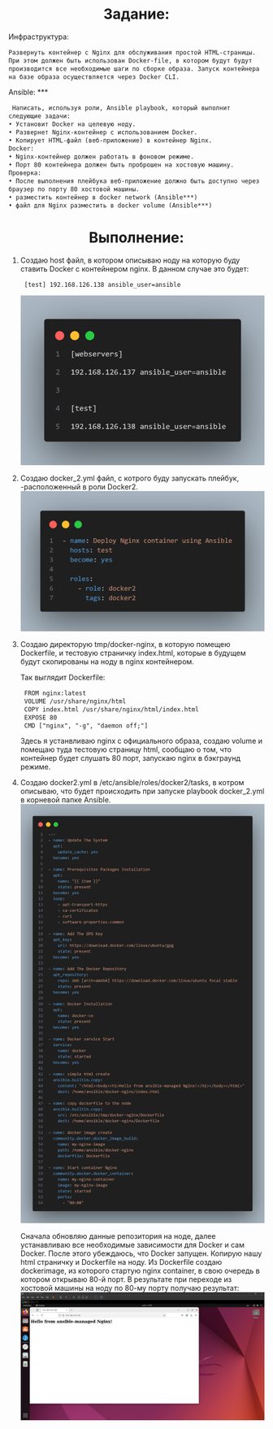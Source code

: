<h1 align="center"> Задание:</h1>

 Инфраструктура:

    Развернуть контейнер с Nginx для обслуживания простой HTML-страницы. При этом должен быть использован Docker-file, в котором будут будут производится все необходимые шаги по сборке образа. Запуск контейнера на базе образа осуществляется через Docker CLI.
 
Ansible: ***

     Написать, используя роли, Ansible playbook, который выполнит следующие задачи:
    • Установит Docker на целевую ноду.
    • Развернет Nginx-контейнер с использованием Docker.
    • Копирует HTML-файл (веб-приложение) в контейнер Nginx.
    Docker:
    • Nginx-контейнер должен работать в фоновом режиме.
    • Порт 80 контейнера должен быть проброшен на хостовую машину.
    Проверка:
    • После выполнения плейбука веб-приложение должно быть доступно через браузер по порту 80 хостовой машины.
    • разместить контейнер в docker network (Ansible***)
    • файл для Nginx разместить в docker volume (Ansible***)
    
<h1 align="center"> Выполнение:</h1>

1. Создаю host файл, в котором описываю ноду на которую буду ставить Docker с контейнером nginx. В данном случае это будет:  

        [test] 192.168.126.138 ansible_user=ansible

    ![alt text](host-1.png)

2. Создаю docker_2.yml файл, с котрого буду запускать плейбук, -расположенный в роли Docker2.
   ![alt text](docker_2yml.png)

3. Создаю директорую tmp/docker-nginx, в которую помещею Dockerfile, и тестовую страничку index.html, которые в будущем будут скопированы на ноду в nginx контейнером. 
    
    Так выглядит Dockerfile:

        FROM nginx:latest
        VOLUME /usr/share/nginx/html
        COPY index.html /usr/share/nginx/html/index.html
        EXPOSE 80
        CMD ["nginx", "-g", "daemon off;"]
    Здесь я устанвливаю nginx с официального образа, создаю volume и помещаю туда тестовую страницу html, сообщаю о том, что контейнер будет слушать 80 порт, запускаю nginx в бэкграунд режиме.

4. Создаю docker2.yml в /etc/ansible/roles/docker2/tasks, в котром описываю, что будет происходить при запуске playbook docker_2.yml в корневой папке Ansible.
    ![alt text](dockeryml.png)
    
    Сначала обновляю данные репозитория на ноде, далее устанавливаю все необходимые зависимости для Docker и сам Docker.
    После этого убеждаюсь, что Docker запущен.
    Копирую нашу html страничку и Dockerfile на ноду.
    Из Dockerfile создаю dockerimage, из которого стартую nginx container, в свою очередь в котором открываю 80-й порт.
    В результате при переходе из хостовой машины на ноду по 80-му порту получаю результат: 
    ![alt text](result.png)